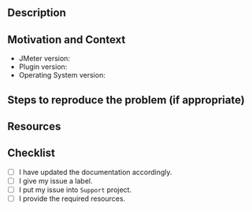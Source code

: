 <!--- Provide a general summary of your issue in the Title above -->
## Description
<!--- Describe your issue in detail here -->

<!--- Do not assign the issue to someone -->
<!--- Do not give the issue a milestone -->
<!--- Give the issue a label as following:
- a `question` you have about how to use the SIP plugin,
- a `bug` you experienced by testing with the SIP plugin,
- an `enhancement` you required to lead your tests with the SIP plugin,
- the `help wanted` to increase your testing skills with the SIP plugin. -->
<!--- Select `Support` as project -->

## Motivation and Context
<!--- Provide issue context: -->
* JMeter version: 
* Plugin version: 
* Operating System version: 
<!--- Describe the impact of the issue on your activity. -->

## Steps to reproduce the problem (if appropriate)
<!--- Please describe in detail how you experienced your issue. -->

## Resources
<!--- (if appropriate):
- `jmeter.log` file,
- `root.log` file (is present),
- `Wireshark`traces file (if required),
- smallest test scenario (`.jmx` file) to reproduce the issue,
- possible screenshots.
-->

## Checklist
<!--- Go over all the following points, and put an `x` in all the boxes that apply. -->
<!--- If you're unsure about any of these, don't hesitate to ask. We're here to help! -->
- [ ] I have updated the documentation accordingly.
- [ ] I give my issue a label.
- [ ] I put my issue into `Support` project.
- [ ] I provide the required resources.
